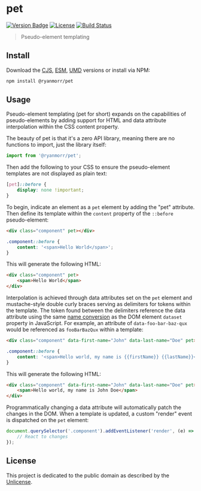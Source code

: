 # pet

[![Version Badge][version-image]][project-url]
[![License][license-image]][license-url]
[![Build Status][build-image]][build-url]

> Pseudo-element templating

## Install

Download the [CJS](https://github.com/ryanmorr/pet/raw/master/dist/cjs/pet.js), [ESM](https://github.com/ryanmorr/pet/raw/master/dist/esm/pet.js), [UMD](https://github.com/ryanmorr/pet/raw/master/dist/umd/pet.js) versions or install via NPM:

``` sh
npm install @ryanmorr/pet
```

## Usage

Pseudo-element templating (pet for short) expands on the capabilities of pseudo-elements by adding support for HTML and data attribute interpolation within the CSS content property.

The beauty of pet is that it's a zero API library, meaning there are no functions to import, just the library itself:

```javascript
import from '@ryanmorr/pet';
```

Then add the following to your CSS to ensure the pseudo-element templates are not displayed as plain text:

```css
[pet]::before {
    display: none !important;
}
```

To begin, indicate an element as a `pet` element by adding the "pet" attribute. Then define its template within the `content` property of the `::before` pseudo-element:

```html
<div class="component" pet></div>
```

```css
.component::before {
    content: '<span>Hello World</span>';
}
```

This will generate the following HTML:

```html
<div class="component" pet>
    <span>Hello World</span>
</div>
```

Interpolation is achieved through data attributes set on the `pet` element and mustache-style double curly braces serving as delimiters for tokens within the template. The token found between the delimiters reference the data attribute using the same [name conversion](https://developer.mozilla.org/en/docs/Web/API/HTMLElement/dataset#Name_conversion) as the DOM element `dataset` property in JavaScript. For example, an attribute of `data-foo-bar-baz-qux` would be referenced as `fooBarBazQux` within a template:

```html
<div class="component" data-first-name="John" data-last-name="Doe" pet></div>
```

```css
.component::before {
    content: '<span>Hello world, my name is {{firstName}} {{lastName}}</span>';
}
```

This will generate the following HTML:

```html
<div class="component" data-first-name="John" data-last-name="Doe" pet></div>
    <span>Hello world, my name is John Doe</span>
</div>
```

Programmatically changing a data attribute will automatically patch the changes in the DOM. When a template is updated, a custom "render" event is dispatched on the `pet` element:

```javascript
document.querySelector('.component').addEventListener('render', (e) => {
    // React to changes
});
```

## License

This project is dedicated to the public domain as described by the [Unlicense](http://unlicense.org/).

[project-url]: https://github.com/ryanmorr/pet
[version-image]: https://img.shields.io/github/package-json/v/ryanmorr/pet?color=blue&style=flat-square
[build-url]: https://github.com/ryanmorr/pet/actions
[build-image]: https://img.shields.io/github/actions/workflow/status/ryanmorr/pet/node.js.yml?style=flat-square
[license-image]: https://img.shields.io/github/license/ryanmorr/pet?color=blue&style=flat-square
[license-url]: UNLICENSE